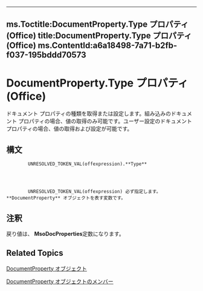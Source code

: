 

---
ms.Toctitle:DocumentProperty.Type プロパティ (Office)
title:DocumentProperty.Type プロパティ (Office)
ms.ContentId:a6a18498-7a71-b2fb-f037-195bddd70573
---
# DocumentProperty.Type プロパティ (Office)




ドキュメント プロパティの種類を取得または設定します。組み込みのドキュメント プロパティの場合、値の取得のみ可能です。ユーザー設定のドキュメント プロパティの場合、値の取得および設定が可能です。

## 構文

            UNRESOLVED_TOKEN_VAL(offexpression).**Type**




            UNRESOLVED_TOKEN_VAL(offexpression) 必ず指定します。**DocumentProperty** オブジェクトを表す変数です。



## 注釈
戻り値は、 **MsoDocProperties**定数になります。



## Related Topics

[DocumentProperty オブジェクト](dd54ca3c-e0e2-4816-539a-17c5b4a928b1.md)

[DocumentProperty オブジェクトのメンバー](568da0ff-fa90-150a-06ec-611de886334e.md)




